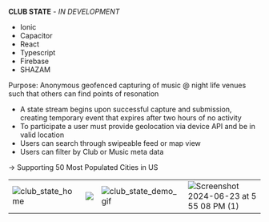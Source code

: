 <strong>CLUB STATE</strong> - <em>IN DEVELOPMENT</em>


* Ionic
* Capacitor
* React
* Typescript
* Firebase
* SHAZAM

Purpose: Anonymous geofenced capturing of music @ night life venues such that others can find points of resonation

- A state stream begins upon successful capture and submission, creating temporary event that expires after two hours of no activity
- To participate a user must provide geolocation via device API and be in valid location
- Users can search through swipeable feed or map view
- Users can filter by Club or Music meta data
  

-> Supporting 50 Most Populated Cities in US

<table>
  <tr>
    <td><img src="https://github.com/ConnorCable/club-state/assets/116330722/69dbe1e0-168d-4747-a282-1d33341baef3" alt="club_state_home" "></td>
    <td><img src="https://github.com/ConnorCable/club-state/assets/116330722/0bb6cab4-b6dd-4a31-b4fe-5a50c88a3e1b"></td>
    <td><img src="https://github.com/ConnorCable/club-state/assets/116330722/a8c1b0e7-9052-4a2b-883d-dcb1bf597d27" alt="club_state_demo_gif"></td>
    <td><img src="https://github.com/ConnorCable/club-state/assets/116330722/0e37db18-6ead-4ff5-8d05-cf167d2057b4" alt="Screenshot 2024-06-23 at 5 55 08 PM (1)"></td>
  </tr>
</table>
